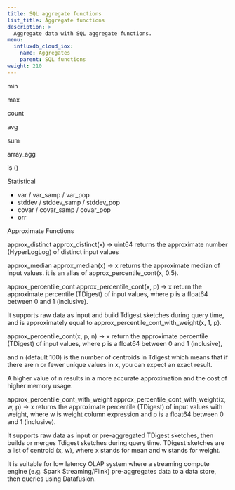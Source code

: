 ```yaml
---
title: SQL aggregate functions
list_title: Aggregate functions
description: >
  Aggregate data with SQL aggregate functions.
menu:
  influxdb_cloud_iox:
    name: Aggregates
    parent: SQL functions
weight: 210
---
```


min

max

count

avg

sum

array_agg


is ()



Statistical
 - var / var_samp / var_pop
 - stddev / stddev_samp / stddev_pop
 - covar / covar_samp / covar_pop
 - orr

Approximate Functions

approx_distinct
approx_distinct(x) -> uint64 returns the approximate number (HyperLogLog) of distinct input values

approx_median
approx_median(x) -> x returns the approximate median of input values. it is an alias of approx_percentile_cont(x, 0.5).

approx_percentile_cont
approx_percentile_cont(x, p) -> x return the approximate percentile (TDigest) of input values, where p is a float64 between 0 and 1 (inclusive).

It supports raw data as input and build Tdigest sketches during query time, and is approximately equal to approx_percentile_cont_with_weight(x, 1, p).

approx_percentile_cont(x, p, n) -> x return the approximate percentile (TDigest) of input values, where p is a float64 between 0 and 1 (inclusive),

and n (default 100) is the number of centroids in Tdigest which means that if there are n or fewer unique values in x, you can expect an exact result.

A higher value of n results in a more accurate approximation and the cost of higher memory usage.

approx_percentile_cont_with_weight
approx_percentile_cont_with_weight(x, w, p) -> x returns the approximate percentile (TDigest) of input values with weight, where w is weight column expression and p is a float64 between 0 and 1 (inclusive).

It supports raw data as input or pre-aggregated TDigest sketches, then builds or merges Tdigest sketches during query time. TDigest sketches are a list of centroid (x, w), where x stands for mean and w stands for weight.

It is suitable for low latency OLAP system where a streaming compute engine (e.g. Spark Streaming/Flink) pre-aggregates data to a data store, then queries using Datafusion.
